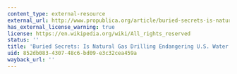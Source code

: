 ```yaml
---
content_type: external-resource
external_url: http://www.propublica.org/article/buried-secrets-is-natural-gas-drilling-endangering-us-water-supplies-1113
has_external_license_warning: true
license: https://en.wikipedia.org/wiki/All_rights_reserved
status: ''
title: 'Buried Secrets: Is Natural Gas Drilling Endangering U.S. Water Supplies?'
uid: 852db083-4307-48c6-bd09-e3c32cea459a
wayback_url: ''
---
```

